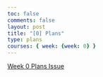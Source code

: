 ```yaml
---
toc: false
comments: false
layout: post
title: "[0] Plans"
type: plans
courses: { week: {week: 0} }
---
```


[Week 0 Plans Issue](https://github.com/XavierTho/xavier/issues/1)